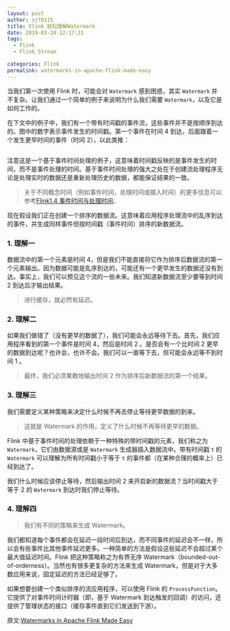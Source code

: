 ```yaml
---
layout: post
author: sjf0115
title: Flink 轻松理解Watermark
date: 2019-03-20 12:17:21
tags:
  - Flink
  - Flink Stream

categories: Flink
permalink: watermarks-in-apache-flink-made-easy
---
```


当我们第一次使用 Flink 时，可能会对 `Watermark` 感到困惑，其实 `Watermark` 并不复杂。让我们通过一个简单的例子来说明为什么我们需要 `Watermark`，以及它是如何工作的。

在下文中的例子中，我们有一个带有时间戳的事件流，这些事件并不是按顺序到达的。图中的数字表示事件发生的时间戳。第一个事件在时间 4 到达，后面跟着一个发生更早时间的事件（时间 2），以此类推：

![]()

注意这是一个基于事件时间处理的例子，这意味着时间戳反映的是事件发生的时间，而不是事件处理的时间。基于事件时间处理的强大之处在于创建流处理程序无论是处理实时的数据还是重新处理历史的数据，都能保证结果的一致。

> 关于不同概念时间（例如事件时间，处理时间或摄入时间）的更多信息可以参考[Flink1.4 事件时间与处理时间](http://smartsi.club/flink-stream-event-time-and-processing-time.html)。

现在假设我们正在创建一个排序的数据流。这意味着应用程序处理流中的乱序到达的事件，并生成同样事件但按时间戳（事件时间）排序的新数据流。

### 1. 理解一

数据流中的第一个元素是时间 4，但是我们不能直接将它作为排序后数据流的第一个元素输出。因为数据可能是乱序到达的，可能还有一个更早发生的数据还没有到达。事实上，我们可以预见这个流的一些未来。我们知道新数据流至少要等到时间 2 到达后才输出结果。

> 进行缓存，就必然有延迟。

### 2. 理解二

如果我们做错了（没有更早的数据了），我们可能会永远等待下去。首先，我们应用程序看到的第一个事件是时间 4，然后是时间 2 。是否会有一个比时间 2 更早的数据到达呢？也许会，也许不会。我们可以一直等下去，但可能会永远等不到时间 1 。

> 最终，我们必须果敢地输出时间 2 作为排序后新数据流的第一个结果。

### 3. 理解三

我们需要定义某种策略来决定什么时候不再去停止等待更早数据的到来。

> 这就是 Watermark 的作用，定义了什么时候不再等待更早的数据。

Flink 中基于事件时间的处理依赖于一种特殊的带时间戳的元素，我们称之为 `Watermark`，它们由数据源或是 `Watermark` 生成器插入数据流中。带有时间戳 `t` 的 `Watermark` 可以理解为所有时间戳小于等于 `t` 的事件都（在某种合理的概率上）已经到达了。

我们什么时候应该停止等待，然后输出时间 2 来开启新的数据流？当时间戳大于等于 2 的 `Watermark` 到达时我们停止等待。

### 4. 理解四

> 我们有不同的策略来生成 Watermark。

我们都知道每个事件都会在延迟一段时间后到达，而不同事件的延迟会不一样，所以会有些事件比其他事件延迟更多。一种简单的方法是假设这些延迟不会超过某个最大值延迟时间。Flink 把这种策略称之为有界无序 Watermark（bounded-out-of-orderness）。当然也有很多更复杂的方法来生成 Watermark，但是对于大多数应用来说，固定延迟的方法已经足够了。

如果想要创建一个类似排序的流应用程序，可以使用 Flink 的 `ProcessFunction`。它提供了对事件时间计时器（即，基于 Watermark 到达触发的回调）的访问，还提供了管理状态的接口（缓存事件直到它们发送到下游）。

原文:[Watermarks in Apache Flink Made Easy](https://www.ververica.com/blog/watermarks-in-apache-flink-made-easy)
